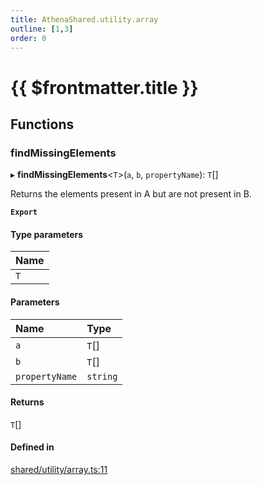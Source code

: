 ```yaml
---
title: AthenaShared.utility.array
outline: [1,3]
order: 0
---
```


# {{ $frontmatter.title }}


## Functions

### findMissingElements

▸ **findMissingElements**<`T`\>(`a`, `b`, `propertyName`): `T`[]

Returns the elements present in A
but are not present in B.

**`Export`**

#### Type parameters

| Name |
| :------ |
| `T` |

#### Parameters

| Name | Type |
| :------ | :------ |
| `a` | `T`[] |
| `b` | `T`[] |
| `propertyName` | `string` |

#### Returns

`T`[]

#### Defined in

[shared/utility/array.ts:11](https://github.com/Stuyk/altv-athena/blob/ae8402672/src/core/shared/utility/array.ts#L11)
